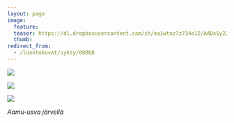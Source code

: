 ```yaml
---
layout: page
image:
  feature:
  teaser: https://dl.dropboxusercontent.com/sh/ea1wtnz7z734o12/AADx5y2Za9asdXY99SSSw8lTa/luontokuvat/syksy/DSC52171-245px.jpg
  thumb:
redirect_from:
  - /luontokuvat/syksy/00068
---
```


[![](https://dl.dropboxusercontent.com/sh/ea1wtnz7z734o12/AACrYw58LmmL0yQuLDV3ghEFa/luontokuvat/syksy/DSC52164-800px.jpg)](https://dl.dropboxusercontent.com/sh/ea1wtnz7z734o12/AAB_fhVVdgamJEihWETHEYwya/luontokuvat/syksy/DSC52164.jpg)

[![](https://dl.dropboxusercontent.com/sh/ea1wtnz7z734o12/AABcZ_uD3OBvdN0E9O-qAc2Ba/luontokuvat/syksy/DSC52171-800px.jpg)](https://dl.dropboxusercontent.com/sh/ea1wtnz7z734o12/AABq_oWT4RD9SsK9FFH3XmhCa/luontokuvat/syksy/DSC52171.jpg)

[![](https://dl.dropboxusercontent.com/sh/ea1wtnz7z734o12/AADNNrHFwNnYZXz_n8a8ioDVa/luontokuvat/syksy/DSC52174-800px.jpg)](https://dl.dropboxusercontent.com/sh/ea1wtnz7z734o12/AACiE0Sc33VmHfD67ONRSeSRa/luontokuvat/syksy/DSC52174.jpg)

*Aamu-usva järvellä*
